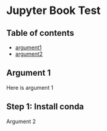 # Jupyter Book Test

## Table of contents
- [argument1](#s1)
- [argument2](#s2)


## Argument 1
<a name="s1"></a>

Here is argument 1

## Step 1: Install conda
<a name="s2"></a>
Argument 2 